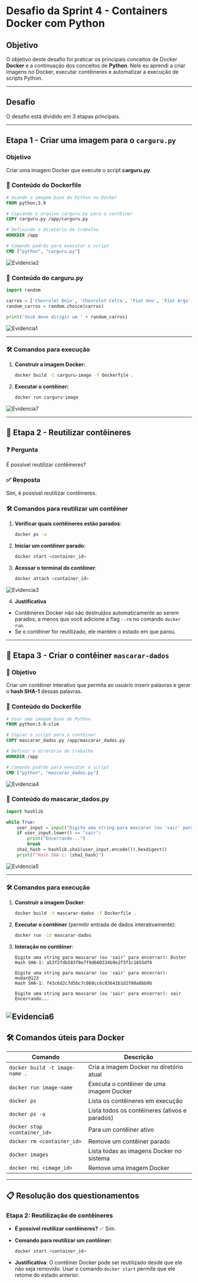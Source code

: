 # Desafio da Sprint 4 - Containers Docker com Python

## **Objetivo**
O objetivo deste desafio foi praticar os principais conceitos de Docker **Docker** e a continuação dos conceitos de **Python**. Nele eu aprendi a criar imagens no Docker, executar contêineres e automatizar a execução de scripts Python.

---

## **Desafio**
O desafio está dividido em 3 etapas principais.

---

## **Etapa 1 - Criar uma imagem para o `carguru.py`**

### **Objetivo**
Criar uma imagem Docker que execute o script **carguru.py**.

### 📘 **Conteúdo do Dockerfile**
```dockerfile
# Usando a imagem base do Python no Docker
FROM python:3.9

# Copiando o arquivo carguru.py para o contêiner
COPY carguru.py /app/carguru.py

# Definindo o diretório de trabalho
WORKDIR /app

# Comando padrão para executar o script
CMD ["python", "carguru.py"]
```
![Evidencia2](../Evidências/Desafio/Sprint%204%20-%20Desafio%20Evidencias%20(3).png)

### 📘 **Conteúdo do carguru.py**
```python
import random

carros = ['Chevrolet Onix', 'Chevrolet Celta', 'Fiat Uno', 'Fiat Argo', 'Ford Ka', 'Ford Fiesta', 'Volkswagen Gol', 'Volkswagen Voyage']
random_carros = random.choice(carros)

print('Você deve dirigir um ' + random_carros)
```
![Evidencia1](../Evidências/Desafio/Sprint%204%20-%20Desafio%20Evidencias%20(1).png)

---

### 🛠️ **Comandos para execução**

1. **Construir a imagem Docker:**
   ```bash
   docker build -t carguru-image -f Dockerfile .
   ```

2. **Executar o contêiner:**
   ```bash
   docker run carguru-image
   ```

![Evidencia7](../Evidências/Desafio/Sprint4-Desafio%20(1).png)

---

## 🚀 **Etapa 2 - Reutilizar contêineres**

### ❓ **Pergunta**
É possível reutilizar contêineres?

### ✅ **Resposta**
Sim, é possível reutilizar contêineres. 

### 🛠️ **Comandos para reutilizar um contêiner**

1. **Verificar quais contêineres estão parados**:
   ```bash
   docker ps -a
   ```

2. **Iniciar um contêiner parado**:
   ```bash
   docker start <container_id>
   ```

3. **Acessar o terminal do contêiner**:
   ```bash
   docker attach <container_id>
   ```
![Evidencia3](../Evidências/Desafio/Sprint4-Desafio%20(4).png)

4. **Justificativa**
- Contêineres Docker não são destruídos automaticamente ao serem parados, a menos que você adicione a flag `--rm` no comando `docker run`.
- Se o contêiner for reutilizado, ele mantém o estado em que parou.

---

## 🚀 **Etapa 3 - Criar o contêiner `mascarar-dados`**

### 📝 **Objetivo**
Criar um contêiner interativo que permita ao usuário inserir palavras e gerar o **hash SHA-1** dessas palavras.

### 📘 **Conteúdo do Dockerfile**
```dockerfile
# Usar uma imagem base de Python
FROM python:3.9-slim

# Copiar o script para o contêiner
COPY mascarar_dados.py /app/mascarar_dados.py

# Definir o diretório de trabalho
WORKDIR /app

# Comando padrão para executar o script
CMD ["python", "mascarar_dados.py"]
```

![Evidencia4](../Evidências/Desafio/Sprint%204%20-%20Desafio%20Evidencias%20(4).png)

### 📘 **Conteúdo do mascarar_dados.py**
```python
import hashlib

while True:
    user_input = input("Digite uma string para mascarar (ou 'sair' para encerrar): ")
    if user_input.lower() == "sair":
        print("Encerrando...")
        break
    sha1_hash = hashlib.sha1(user_input.encode()).hexdigest()
    print(f"Hash SHA-1: {sha1_hash}")
```

![Evidencia5](../Evidências/Desafio/Sprint%204%20-%20Desafio%20Evidencias%20(2).png)

---

### 🛠️ **Comandos para execução**

1. **Construir a imagem Docker**:
   ```bash
   docker build -t mascarar-dados -f Dockerfile .
   ```

2. **Executar o contêiner** (permitir entrada de dados interativamente):
   ```bash
   docker run -it mascarar-dados
   ```

3. **Interação no contêiner**:
   ```
   Digite uma string para mascarar (ou 'sair' para encerrar): Duster
   Hash SHA-1: a53f2fdb583f8e7f9d660334b9e2f3f1c1655df6

   Digite uma string para mascarar (ou 'sair' para encerrar): mudar@123
   Hash SHA-1: f43c6d2c7d5bc7c060cc6c83641b1d2f80a8bb9b

   Digite uma string para mascarar (ou 'sair' para encerrar): sair
   Encerrando...
   ```
![Evidencia6](../Evidências/Desafio/Sprint4-Desafio%20(3).png)
---

## 🛠️ **Comandos úteis para Docker**

| **Comando**                    | **Descrição**                                      |
|-------------------------------|---------------------------------------------------|
| `docker build -t image-name .` | Cria a imagem Docker no diretório atual            |
| `docker run image-name`         | Executa o contêiner de uma imagem Docker           |
| `docker ps`                    | Lista os contêineres em execução                   |
| `docker ps -a`                 | Lista todos os contêineres (ativos e parados)      |
| `docker stop <container_id>`   | Para um contêiner ativo                            |
| `docker rm <container_id>`     | Remove um contêiner parado                         |
| `docker images`                | Lista todas as imagens Docker no sistema          |
| `docker rmi <image_id>`        | Remove uma imagem Docker                           |

---

## 📋 **Resolução dos questionamentos**
### **Etapa 2: Reutilização de contêineres**
- **É possível reutilizar contêineres?**
  ✅ Sim.

- **Comando para reutilizar um contêiner:**
  ```bash
  docker start <container_id>
  ```

- **Justificativa**:
  O contêiner Docker pode ser reutilizado desde que ele não seja removido. Usar o comando `docker start` permite que ele retome do estado anterior.
